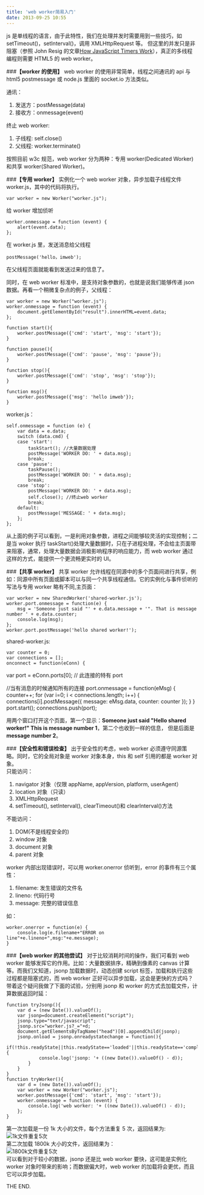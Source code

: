 ```yaml
---
title: 'web worker简易入门'
date: 2013-09-25 10:55
---
```


js 是单线程的语言，由于此特性，我们在处理并发时需要用到一些技巧，如 setTimeout()，setInterval()，调用 XMLHttpRequest 等。
但这里的并发只是非阻塞（参照 John Resig 的文章[How JavaScript Timers Work](http://ejohn.org/blog/how-javascript-timers-work/)），真正的多线程编程则需要 HTML5 的 web worker。

<!-- more -->

###**【worker 的使用】**
web worker 的使用非常简单，线程之间通讯的 api 与 html5 postmessage 或 node.js 里面的 socket.io 方法类似。

通讯：

1. 发送方：postMessage(data)
2. 接收方：onmessage(event)

终止 web worker:

1. 子线程: self.close()
2. 父线程: worker.terminate()

按照目前 w3c 规范，web worker 分为两种：专用 worker(Dedicated Worker)和共享 worker(Shared Worker)。

<!--more-->

###**【专用 worker】**
实例化一个 web worker 对象，异步加载子线程文件 worker.js，其中的代码将执行。

    var worker = new Worker("worker.js");

给 worker 增加侦听

    worker.onmessage = function (event) {
        alert(event.data);
    };

在 worker.js 里，发送消息给父线程

    postMessage('hello，imweb');

在父线程页面就能看到发送过来的信息了。

同时，在 web worker 标准中，是支持对象参数的，也就是说我们能够传递 json 数据。再看一个稍微复杂点的例子，父线程：

    var worker = new Worker("worker.js");
    worker.onmessage = function (event) {
    	document.getElementById("result").innerHTML=event.data;
    };

    function start(){
    	worker.postMessage({'cmd': 'start', 'msg': 'start'});
    }

    function pause(){
    	worker.postMessage({'cmd': 'pause', 'msg': 'pause'});
    }

    function stop(){
    	worker.postMessage({'cmd': 'stop', 'msg': 'stop'});
    }

    function msg(){
    	worker.postMessage({'msg': 'hello imweb'});
    }

worker.js：

    self.onmessage = function (e) {
    	var data = e.data;
      	switch (data.cmd) {
        case 'start':
        	taskStart(); //大量数据处理
          	postMessage('WORKER DO: ' + data.msg);
          	break;
        case 'pause':
        	taskPause();
          	postMessage('WORKER DO: ' + data.msg);
          	break;
        case 'stop':
          	postMessage('WORKER DO: ' + data.msg);
          	self.close(); //终止web worker
          	break;
        default:
          	postMessage('MESSAGE: ' + data.msg);
      	};
    };

从上面的例子可以看到，一是利用对象参数，进程之间能够较灵活的实现控制；二是当 woker 执行 taskStart()处理大量数据时，只在子进程处理，不会给主页面带来阻塞，通常，处理大量数据会消极影响程序的响应能力，而 web worker 通过这样的方式，能提供一个更流畅更实时的 UI。

###**【共享 worker】**
共享 worker 允许线程在同源中的多个页面间进行共享，例如：同源中所有页面或脚本可以与同一个共享线程通信。它的实例化与事件侦听的写法与专用 worker 略有不同,主页面：

    var worker = new SharedWorker('shared-worker.js');
    worker.port.onmessage = function(e) {
        msg = 'Someone just said "' + e.data.message + '". That is message number ' + e.data.counter;
        console.log(msg);
    };
    worker.port.postMessage('hello shared worker!');

shared-worker.js:

    var counter = 0;
    var connections = [];
    onconnect = function(eConn) {

var port = eConn.ports[0]; // 此连接的特有 port

//当有消息的时候通知所有的连接
port.onmessage = function(eMsg) {
counter++;
for (var i=0; i < connections.length; i++) {
connections[i].postMessage({
message: eMsg.data,
counter: counter
});
}
}
port.start();
connections.push(port);

用两个窗口打开这个页面，第一个显示：**Someone just said "Hello shared worker!" This is message number 1**，第二个也收到一样的信息，
但是后面是**message number 2**。

###**【安全性和错误检查】**
出于安全性的考虑，web worker 必须遵守同源策略。同时，它的全局对象是 worker 对象本身，this 和 self 引用的都是 worker 对象。  
只能访问：

1. navigator 对象（仅限 appName, appVersion, platform, userAgent）
2. location 对象（只读）
3. XMLHttpRequest
4. setTimeout(), setInterval(), clearTimeout()和 clearInterval()方法

不能访问：

1. DOM(不是线程安全的)
2. window 对象
3. document 对象
4. parent 对象

worker 内部出现错误时，可以用 worker.onerror 侦听到，error 的事件有三个属性：

1. filename: 发生错误的文件名
2. lineno: 代码行号
3. message: 完整的错误信息

如：

    worker.onerror = function(e) {
    	console.log(e.filename+"ERROR on line"+e.lineno+",msg:"+e.message);
    }

###**【web worker 的其他尝试】**
对于比较消耗时间的操作，我们可看到 web worker 能够发挥它的作用。比如：大量数据排序，精确到像素的 canvas 计算等。而我们又知道，jsonp 加载数据时，动态创建 script 标签，加载和执行这些过程都是阻塞式的，而 web worker 正好可以异步加载，这会是更快的方式吗？带着这个疑问我做了下面的试验，分别用 jsonp 和 worker 的方式去加载文件，计算数据返回时延：

    function tryJsonp(){
    	var d = (new Date()).valueOf();
    	var jsonp=document.createElement("script");
        jsonp.type="text/javascript";
        jsonp.src="worker.js?_="+d;
        document.getElementsByTagName("head")[0].appendChild(jsonp);
        jsonp.onload = jsonp.onreadystatechange = function(){
    	   	if(!this.readyState||this.readyState=='loaded'||this.readyState=='complete'){
    	   		console.log('jsonp: '+ ((new Date()).valueOf() - d));
    		}
    	}
    }
    function tryWorker(){
    	var d = (new Date()).valueOf();
    	var worker = new Worker("worker.js");
    	worker.postMessage({'cmd': 'start', 'msg': 'start'});
    	worker.onmessage = function (event) {
    		console.log('web worker: '+ ((new Date()).valueOf() - d));
    	};
    }

第一次加载是一份 1k 大小的文件，每个方法重复 5 次，返回结果为:  
![1k文件重复5次](/assets/blogImg/web_worker1.png)  
第二次加载 1800k 大小的文件，返回结果为：  
![1800k文件重复5次](/assets/blogImg/web_worker2.png)  
可以看到对于较小的数据，jsonp 还是比 web worker 要快，这可能是实例化 worker 对象时带来的影响；而数据偏大时，web worker 的加载将会更优，而且它可以异步加载。

THE END.
